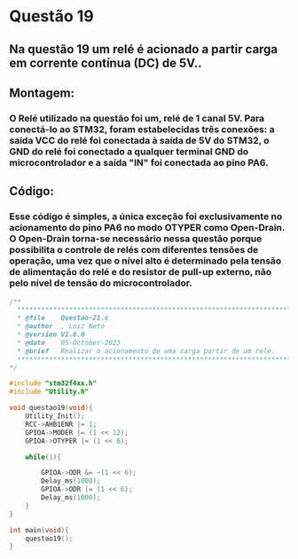 # Questão 19

## Na questão 19 um relé é acionado a partir carga em corrente contínua (DC) de 5V..

## Montagem:
### O Relé utilizado na questão foi um, relé de 1 canal 5V. Para conectá-lo ao STM32, foram estabelecidas três conexões: a saída VCC do relé foi conectada à saída de 5V do STM32, o GND do relé foi conectado a qualquer terminal GND do microcontrolador e a saída "IN" foi conectada ao pino PA6.

## Código:
### Esse código é simples, a única exceção foi exclusivamente no acionamento do pino PA6 no modo OTYPER como Open-Drain. O Open-Drain torna-se necessário nessa questão porque possibilita o controle de relés com diferentes tensões de operação, uma vez que o nível alto é determinado pela tensão de alimentação do relé e do resistor de pull-up externo, não pelo nível de tensão do microcontrolador.

````C 
/**
  ******************************************************************************
  * @file    Questao-21.c 
  * @author  , Luiz Neto 
  * @version V1.0.0
  * @date    05-October-2023
  * @brief   Realizar o acionamento de uma carga partir de um relé.
  ******************************************************************************
*/

#include "stm32f4xx.h"
#include "Utility.h"

void questao19(void){
	Utility_Init();
	RCC->AHB1ENR |= 1;
	GPIOA->MODER |= (1 << 12);
	GPIOA->OTYPER |= (1 << 6);

	while(1){

		GPIOA->ODR &= ~(1 << 6);
		Delay_ms(1000);
		GPIOA->ODR |= (1 << 6);
		Delay_ms(1000);
	}
}

int main(void){
    questao19();
}
````
